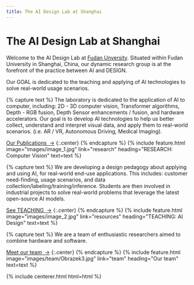 ```yaml
---
title: The AI Design Lab at Shanghai
---
```



# The AI Design Lab at Shanghai

Welcome to the AI Design Lab at [Fudan Unversity](https://sme.fudan.edu.cn/). Situated within Fudan University in Shanghai, China, our dynamic research group is at the forefront of the practice between AI and DESIGN.  

Our GOAL is dedicated to the teaching and applying of AI technologies to solve real-world usage scenarios. 


<!-- section break -->

{% capture text %}
The laboratory is dedicated to the application of AI to computer, including: 2D - 3D computer vision, Transformer algorithms, Depth - RGB fusion, Depth Sensor enhancements / fusion, and hardware accelerators. Our goal is to develop AI technologies to help us better collect, understand and interpret visual data, and apply them to  real-world scenarios. (i.e. AR / VR, Autonomous Driving, Medical Imaging).

[Our Publications &nbsp;→](research)
{:.center}
{% endcapture %}
{%
  include feature.html
  image="images/image_1.jpg"
  link="research"
  heading="RESEARCH: Computer Vision"
  text=text
%}

{% capture text %}
We are developing a design pedagogy about applying and using AI, for real-world end-use applications.  This includes: customer need-finding, 
usage scenarios, and data collection/labeling/training/inference.  Students are then involved in industrial projects to solve real-world
problems that leverage the latest open-source AI models. 

[See TEACHING &nbsp;→](https://github.com/PatrickAIlab/)
{:.center}
{% endcapture %}
{%
  include feature.html
  image="images/image_2.jpg"
  link="resources"
  heading="TEACHING: AI Design"
  text=text
%}

{% capture text %}
We are a team of enthusiastic researchers aimed to combine hardware and software.

[Meet our team &nbsp;→](team)
{:.center}
{% endcapture %}
{%
  include feature.html
  image="images/team/Obrazek3.jpg"
  link="team"
  heading="Our team"
  text=text
%}



{% include centerer.html html=html %}
